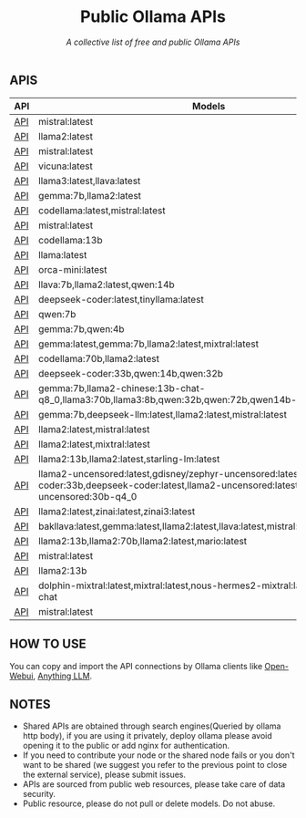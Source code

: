 <div align="center">
    <h1>Public Ollama APIs</h1>
    <i>A collective list of free and public Ollama APIs</i>
</div>

<br />

## APIS
API | Models | Country |
|---|---|---|
| [API](http://44.221.37.143:80) | mistral:latest | 🇺🇸 |
| [API](https://llama.bytecareitalia.com) | llama2:latest | 🇮🇹 |
| [API](http://54.234.68.223:80) | mistral:latest | 🇺🇸 |
| [API](http://54.205.3.58:80) | vicuna:latest | 🇺🇸 |
| [API](http://210.212.210.104:84) | llama3:latest,llava:latest | 🇮🇳 |
| [API](http://122.186.126.218:5666) | gemma:7b,llama2:latest | 🇮🇳 |
| [API](http://86.8.4.246) | codellama:latest,mistral:latest | 🇺🇸 |
| [API](https://llm.fixy.site) | mistral:latest | 🇺🇸 |
| [API](https://aicode.mackerelsolutions.com) | codellama:13b | 🇮🇳 |
| [API](http://104.248.246.235:80) | llama:latest | 🇩🇪 |
| [API](https://ollama.talentum.edu.co) | orca-mini:latest | 🇺🇸 |
| [API](http://82.156.142.8:8029) | llava:7b,llama2:latest,qwen:14b | 🇨🇳 |
| [API](http://111.230.71.93:80) | deepseek-coder:latest,tinyllama:latest | 🇨🇳 |
| [API](http://119.3.179.233:80) | qwen:7b | 🇨🇳 |
| [API](http://121.5.171.37:80) | gemma:7b,qwen:4b | 🇨🇳 |
| [API](http://37.233.8.197:8081) | gemma:latest,gemma:7b,llama2:latest,mixtral:latest | 🇺🇸 |
| [API](http://169.48.169.92:9001) | codellama:70b,llama2:latest | 🇺🇸 |
| [API](http://107.172.34.160:8081 ) | deepseek-coder:33b,qwen:14b,qwen:32b | 🇺🇸 |
| [API](http://203.176.92.145:8081) | gemma:7b,llama2-chinese:13b-chat-q8_0,llama3:70b,llama3:8b,qwen:32b,qwen:72b,qwen14b-chat:latest | 🇨🇳 |
| [API](http://172.200.209.112:8089) | gemma:7b,deepseek-llm:latest,llama2:latest,mistral:latest | 🇨🇳 |
| [API](http://34.227.229.111:8081) | llama2:latest,mistral:latest | 🇺🇸 |
| [API](http://131.94.128.132:9001) | llama2:latest,mixtral:latest | 🇺🇸 |
| [API](http://82.157.143.130:7434) | llama2:13b,llama2:latest,starling-lm:latest | 🇨🇳 |
| [API](http://38.175.193.194:80) | llama2-uncensored:latest,gdisney/zephyr-uncensored:latest,deepseek-coder:33b,deepseek-coder:latest,llama2-uncensored:latest,wizard-vicuna-uncensored:30b-q4_0 | 🇺🇸 |
| [API](http://35.209.146.25:80) | llama2:latest,zinai:latest,zinai3:latest | 🇺🇸 |
| [API](http://34.133.223.69:80) | bakllava:latest,gemma:latest,llama2:latest,llava:latest,mistral:latest,zephyr:latest | 🇺🇸 |
| [API](http://217.133.1.90:80) | llama2:13b,llama2:70b,llama2:latest,mario:latest | 🇮🇹 |
| [API](http://123.231.9.147:8080) | mistral:latest | 🇱🇰 |
| [API](http://66.55.65.14:8080) | llama2:13b | 🇺🇸 |
| [API](http://36.66.109.246:8000) | dolphin-mixtral:latest,mixtral:latest,nous-hermes2-mixtral:latest,qwen:72b-chat | 🇮🇩 |
| [API](http://34.117.58.184:80) | mistral:latest | 🇺🇸 |


## HOW TO USE
You can copy and import the API connections by Ollama clients like [Open-Webui](https://github.com/open-webui/open-webui), [Anything LLM](https://github.com/Mintplex-Labs/anything-llm).

## NOTES
- Shared APIs are obtained through search engines(Queried by ollama http body), if you are using it privately, deploy ollama please avoid opening it to the public or add nginx for authentication.
- If you need to contribute your node or the shared node fails or you don't want to be shared (we suggest you refer to the previous point to close the external service), please submit issues.
- APIs are sourced from public web resources, please take care of data security.
- Public resource, please do not pull or delete models. Do not abuse.
